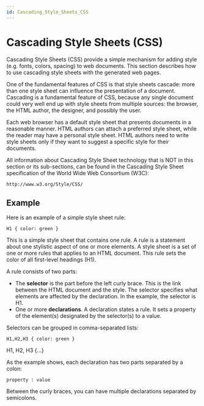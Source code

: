 ```yaml
---
id: Cascading_Style_Sheets_CSS
---
```


# Cascading Style Sheets (CSS)

Cascading Style Sheets (CSS) provide a simple mechanism for adding style (e.g. fonts, colors, spacing) to web documents. This section describes how to use cascading style sheets with the generated web pages.

One of the fundamental features of CSS is that style sheets cascade: more than one style sheet can influence the presentation of a document. Cascading is a fundamental feature of CSS, because any single document could very well end up with style sheets from multiple sources: the browser, the HTML author, the designer, and possibly the user.

Each web browser has a default style sheet that presents documents in a reasonable manner. HTML authors can attach a preferred style sheet, while the reader may have a personal style sheet. HTML authors need to write style sheets only if they want to suggest a specific style for their documents.

All information about Cascading Style Sheet technology that is NOT in this section or its sub-sections, can be found in the Cascading Style Sheet specification of the World Wide Web Consortium (W3C):

```
http://www.w3.org/Style/CSS/
```

## Example

Here is an example of a simple style sheet rule:

```
H1 { color: green }

```

This is a simple style sheet that contains one rule. A rule is a statement about one stylistic aspect of one or more elements. A style sheet is a set of one or more rules that applies to an HTML document. This rule sets the color of all first-level headings (H1).

A rule consists of two parts:

- The **selector** is the part before the left curly brace. This is the link between the HTML document and the style. The selector specifies what elements are affected by the declaration. In the example, the selector is H1.
- One or more **declarations**. A declaration states a rule. It sets a property of the element(s) designated by the selector(s) to a value.

Selectors can be grouped in comma-separated lists:

```
H1,H2,H3 { color: green }

```

H1, H2, H3 {...}

As the example shows, each declaration has two parts separated by a colon:

```
property : value

```

Between the curly braces, you can have multiple declarations separated by semicolons.

 